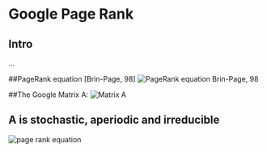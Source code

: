 Google Page Rank
================
## Intro
...

##PageRank equation [Brin-Page, 98]
![PageRank equation Brin-Page, 98](http://mathurl.com/oe2tha6.png)

##The Google Matrix A:
![Matrix A](http://mathurl.com/pax527l.png)

## A is stochastic, aperiodic and irreducible
![page rank equation](http://mathurl.com/oz798gk.png)
